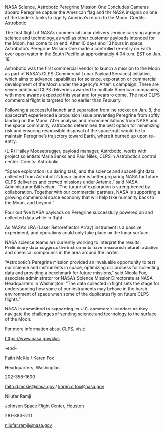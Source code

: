 NASA Science, Astrobotic Peregrine Mission One Concludes 
 Cameras aboard Peregrine capture the American flag and the NASA insignia on one of the lander’s tanks to signify America’s return to the Moon. Credits: Astrobotic

The first flight of NASA’s commercial lunar delivery service carrying agency science and technology, as well as other customer payloads intended for the Moon, has come to an end. After 10 days and 13 hours in space, Astrobotic’s Peregrine Mission One made a controlled re-entry on Earth over open water in the South Pacific at approximately 4:04 p.m. EST on Jan. 18.

Astrobotic was the first commercial vendor to launch a mission to the Moon as part of NASA’s CLPS (Commercial Lunar Payload Services) initiative, which aims to advance capabilities for science, exploration or commercial development of the Moon under the agency’s Artemis campaign. There are seven additional CLPS deliveries awarded to multiple American companies, with more awards expected this year and for years to come. The next CLPS commercial flight is targeted for no earlier than February.

Following a successful launch and separation from the rocket on Jan. 8, the spacecraft experienced a propulsion issue preventing Peregrine from softly landing on the Moon. After analysis and recommendations from NASA and the space community, Astrobotic determined the best option for minimizing risk and ensuring responsible disposal of the spacecraft would be to maintain Peregrine’s trajectory toward Earth, where it burned up upon re-entry.

(L-R) Hailey Moosebrugger, payload manager, Astrobotic, works with project scientists Maria Banks and Paul Niles, CLPS in Astrobotic’s control center. Credits: Astrobotic

“Space exploration is a daring task, and the science and spaceflight data collected from Astrobotic’s lunar lander is better preparing NASA for future CLPS deliveries and crewed missions under Artemis,” said NASA Administrator Bill Nelson. “The future of exploration is strengthened by collaboration. Together with our commercial partners, NASA is supporting a growing commercial space economy that will help take humanity back to the Moon, and beyond.”

Four out five NASA payloads on Peregrine successfully powered on and collected data while in flight:

As NASA’s LRA (Laser Retroreflector Array) instrument is a passive experiment, and operations could only take place on the lunar surface.

NASA science teams are currently working to interpret the results. Preliminary data suggests the instruments have measured natural radiation and chemical compounds in the area around the lander.

“Astrobotic’s Peregrine mission provided an invaluable opportunity to test our science and instruments in space, optimizing our process for collecting data and providing a benchmark for future missions,” said Nicola Fox, associate administrator for NASA’s Science Mission Directorate at NASA Headquarters in Washington. “The data collected in flight sets the stage for understanding how some of our instruments may behave in the harsh environment of space when some of the duplicates fly on future CLPS flights.”

NASA is committed to supporting its U.S. commercial vendors as they navigate the challenges of sending science and technology to the surface of the Moon.

For more information about CLPS, visit:

https://www.nasa.gov/clps

-end-

Faith McKie / Karen Fox

Headquarters, Washington

202-358-1600

faith.d.mckie@nasa.gov / karen.c.fox@nasa.gov

Nilufar Ramji

Johnson Space Flight Center, Houston

281-383-5111

nilufar.ramji@nasa.gov